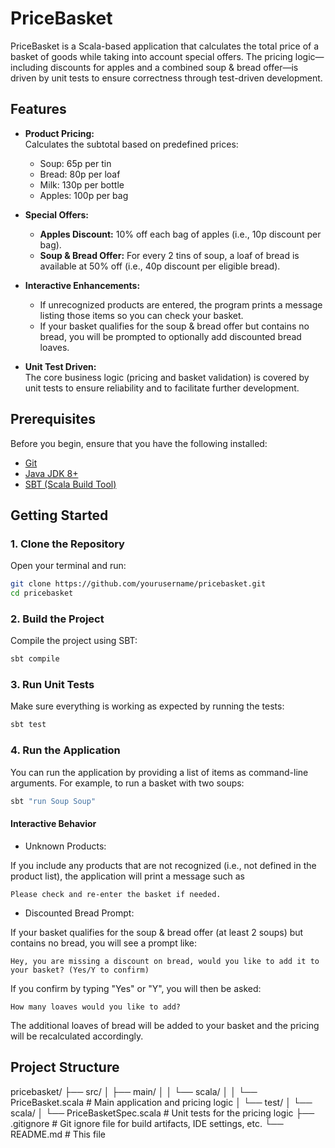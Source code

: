 # PriceBasket

PriceBasket is a Scala-based application that calculates the total price of a basket of goods while taking into account special offers. The pricing logic—including discounts for apples and a combined soup & bread offer—is driven by unit tests to ensure correctness through test-driven development.

## Features

- **Product Pricing:**  
  Calculates the subtotal based on predefined prices:
  - Soup: 65p per tin
  - Bread: 80p per loaf
  - Milk: 130p per bottle
  - Apples: 100p per bag

- **Special Offers:**  
  - **Apples Discount:** 10% off each bag of apples (i.e., 10p discount per bag).
  - **Soup & Bread Offer:** For every 2 tins of soup, a loaf of bread is available at 50% off (i.e., 40p discount per eligible bread).

- **Interactive Enhancements:**  
  - If unrecognized products are entered, the program prints a message listing those items so you can check your basket.
  - If your basket qualifies for the soup & bread offer but contains no bread, you will be prompted to optionally add discounted bread loaves.

- **Unit Test Driven:**  
  The core business logic (pricing and basket validation) is covered by unit tests to ensure reliability and to facilitate further development.

## Prerequisites

Before you begin, ensure that you have the following installed:

- [Git](https://git-scm.com/)
- [Java JDK 8+](https://www.oracle.com/java/technologies/javase-downloads.html)
- [SBT (Scala Build Tool)](https://www.scala-sbt.org/download.html)

## Getting Started

### 1. Clone the Repository

Open your terminal and run:

```bash
git clone https://github.com/yourusername/pricebasket.git
cd pricebasket
```

### 2. Build the Project

Compile the project using SBT:

```bash
sbt compile
```

### 3. Run Unit Tests

Make sure everything is working as expected by running the tests:

```bash
sbt test
```

### 4. Run the Application

You can run the application by providing a list of items as command-line arguments. For example, to run a basket with two soups:

```bash
sbt "run Soup Soup"
```

#### Interactive Behavior

- Unknown Products:

If you include any products that are not recognized (i.e., not defined in the product list), the application will print a message such as

```The following items are not recognized: unknownItem1, unknownItem2
Please check and re-enter the basket if needed.
```

- Discounted Bread Prompt:

If your basket qualifies for the soup & bread offer (at least 2 soups) but contains no bread, you will see a prompt like:

```Hey, you are missing a discount on bread, would you like to add it to your basket? (Yes/Y to confirm)```

If you confirm by typing "Yes" or "Y", you will then be asked:

```How many loaves would you like to add?```

The additional loaves of bread will be added to your basket and the pricing will be recalculated accordingly.

## Project Structure

pricebasket/
├── src/
│   ├── main/
│   │   └── scala/
│   │       └── PriceBasket.scala   # Main application and pricing logic
│   └── test/
│       └── scala/
│           └── PriceBasketSpec.scala  # Unit tests for the pricing logic
├── .gitignore   # Git ignore file for build artifacts, IDE settings, etc.
└── README.md    # This file